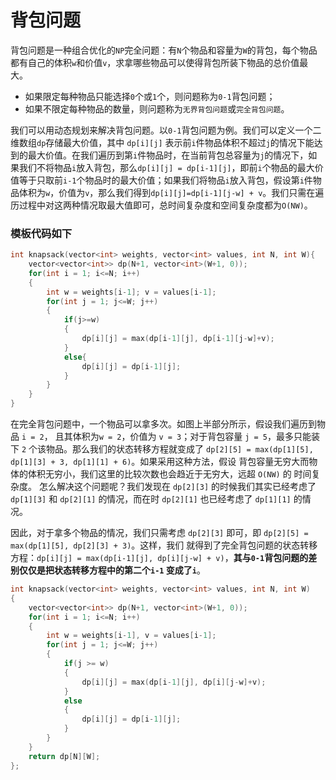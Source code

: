 # 背包问题
背包问题是一种组合优化的`NP`完全问题：有`N`个物品和容量为`W`的背包，每个物品都有自己的体积`w`和价值`v`，求拿哪些物品可以使得背包所装下物品的总价值最大。

* 如果限定每种物品只能选择`0`个或`1`个，则问题称为`0-1`背包问题；
* 如果不限定每种物品的数量，则问题称为`无界背包问题`或`完全背包问题`。

我们可以用动态规划来解决背包问题。以`0-1`背包问题为例。我们可以定义一个二维数组`dp`存储最大价值，其中 `dp[i][j]` 表示前`i`件物品体积不超过`j`的情况下能达到的最大价值。在我们遍历到第`i`件物品时，在当前背包总容量为`j`的情况下，如果我们不将物品`i`放入背包，那么`dp[i][j] = dp[i-1][j]`，即前`i`个物品的最大价值等于只取前`i-1`个物品时的最大价值；如果我们将物品`i`放入背包，假设第`i`件物品体积为`w`，价值为`v`，那么我们得到`dp[i][j]=dp[i-1][j-w] + v`。我们只需在遍历过程中对这两种情况取最大值即可，总时间复杂度和空间复杂度都为`O(NW)`。

### 模板代码如下

```cpp
int knapsack(vector<int> weights, vector<int> values, int N, int W){
    vector<vector<int>> dp(N+1, vector<int>(W+1, 0));
    for(int i = 1; i<=N; i++)
    {
        int w = weights[i-1]; v = values[i-1];
        for(int j = 1; j<=W; j++)
        {
            if(j>=w)
            {
                dp[i][j] = max(dp[i-1][j], dp[i-1][j-w]+v);
            }
            else{
                dp[i][j] = dp[i-1][j];
            }
        }
    }
}
```


在完全背包问题中，一个物品可以拿多次。如图上半部分所示，假设我们遍历到物品 `i = 2`，
且其体积为`w = 2`，价值为 `v = 3`；对于背包容量 `j = 5`，最多只能装下 `2` 个该物品。那么我们的状态转移方程就变成了 `dp[2][5] = max(dp[1][5], dp[1][3] + 3, dp[1][1] + 6)`。如果采用这种方法，假设 背包容量无穷大而物体的体积无穷小，我们这里的比较次数也会趋近于无穷大，远超 `O(NW)` 的 时间复杂度。 怎么解决这个问题呢？我们发现在 `dp[2][3]` 的时候我们其实已经考虑了 `dp[1][3]` 和 `dp[2][1]`
的情况，而在时 `dp[2][1]` 也已经考虑了 `dp[1][1]` 的情况。

因此，对于拿多个物品的情况，我们只需考虑 `dp[2][3]` 即可，即 `dp[2][5] = max(dp[1][5], dp[2][3] + 3)`。这样，我们 就得到了完全背包问题的状态转移方程：`dp[i][j] = max(dp[i-1][j], dp[i][j-w] + v)`，**其与`0-1`背包问题的差别仅仅是把状态转移方程中的第二个`i-1` 变成了`i`**。

```cpp
int knapsack(vector<int> weights, vector<int> values, int N, int W)
{
    vector<vector<int>> dp(N+1, vector<int>(W+1, 0));
    for(int i = 1; i<=N; i++)
    {
        int w = weights[i-1], v = values[i-1];
        for(int j = 1; j<=W; j++)
        {
            if(j >= w)
            {
                dp[i][j] = max(dp[i-1][j], dp[i][j-w]+v);
            }
            else
            {
                dp[i][j] = dp[i-1][j];
            }
        }
    }
    return dp[N][W];
};
```

